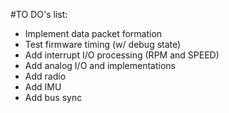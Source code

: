 #TO DO's list:
<!-- - Test mbed CAN filter -->
<!-- - Add tickers and ISR's stubs -->
<!-- - Create and test state machine -->
<!-- - Create data structure -->
- Implement data packet formation
- Test firmware timing (w/ debug state)
- Add interrupt I/O processing (RPM and SPEED)
- Add analog I/O and implementations
- Add radio
- Add IMU
- Add bus sync
